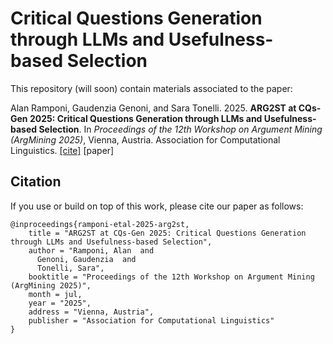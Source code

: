# Critical Questions Generation through LLMs and Usefulness-based Selection

This repository (will soon) contain materials associated to the paper:

Alan Ramponi, Gaudenzia Genoni, and Sara Tonelli. 2025. **ARG2ST at CQs-Gen 2025: Critical Questions Generation through LLMs and Usefulness-based Selection**. In *Proceedings of the 12th Workshop on Argument Mining (ArgMining 2025)*, Vienna, Austria. Association for Computational Linguistics. [[cite]](#citation) [paper]

## Citation

If you use or build on top of this work, please cite our paper as follows:

```
@inproceedings{ramponi-etal-2025-arg2st,
    title = "ARG2ST at CQs-Gen 2025: Critical Questions Generation through LLMs and Usefulness-based Selection",
    author = "Ramponi, Alan  and
      Genoni, Gaudenzia  and
      Tonelli, Sara",
    booktitle = "Proceedings of the 12th Workshop on Argument Mining (ArgMining 2025)",
    month = jul,
    year = "2025",
    address = "Vienna, Austria",
    publisher = "Association for Computational Linguistics"
}
```
